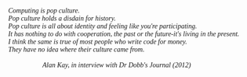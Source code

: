 
<pre style="font-family: Consolas;font-style:italic;">

Computing is pop culture.
Pop culture holds a disdain for history.
Pop culture is all about identity and feeling like you're participating.
It has nothing to do with cooperation, the past or the future-it's living in the present.
I think the same is true of most people who write code for money. 
They have no idea where their culture came from.

					Alan Kay, in interview with Dr Dobb's Journal (2012)
</pre>